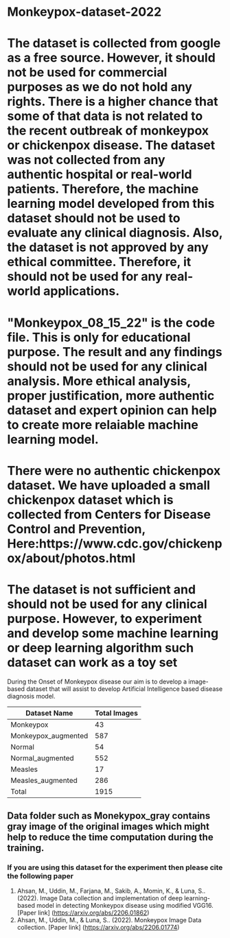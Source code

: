 # Monkeypox-dataset-2022

<h1>The dataset is collected from google as a free source. However, it should not be used for commercial purposes as we do not hold any rights. There is a higher chance that some of that data is not related to the recent outbreak of monkeypox or chickenpox disease. The dataset was not collected from any authentic hospital or real-world patients. Therefore, the machine learning model developed from this dataset should not be used to evaluate any clinical diagnosis. Also, the dataset is not approved by any ethical committee. Therefore, it should not be used for any real-world applications.</h1>

<h1>"Monkeypox_08_15_22"  is the code file. This is only for educational purpose. The result and any findings should not be used for any clinical analysis. More ethical analysis, proper justification, more authentic dataset and expert opinion can help to create more relaiable machine learning model.</h1>

<h1>There were no authentic chickenpox dataset. We have uploaded a small chickenpox dataset which is collected from Centers for Disease Control and Prevention, Here:https://www.cdc.gov/chickenpox/about/photos.html </h1>
<h1>The dataset is not sufficient and should not be used for any clinical purpose. However, to experiment and develop some machine learning or deep learning algorithm such dataset can work as a toy set</h1>

During the Onset of Monkeypox disease our aim is to develop a image-based dataset that will assist to develop Artificial Intelligence based disease diagnosis model.

| Dataset Name | Total Images |
| ---           | ---         |
|Monkeypox     | 43|
|Monkeypox_augmented | 587 |
|Normal | 54|
|Normal_augmented | 552|
| Measles       |  17 |
| Measles_augmented | 286 |
|Total | 1915|

<h2> Data folder such as Monekypox_gray contains gray image of the original images which might help to reduce the time computation during the training.</h2>


<h3> If you are using this dataset for the experiment then please cite the following paper </h3>

1. Ahsan, M., Uddin, M., Farjana, M., Sakib, A., Momin, K., & Luna, S.. (2022). Image Data collection and implementation of deep learning-based model in detecting Monkeypox disease using modified VGG16. [Paper link] (https://arxiv.org/abs/2206.01862)
2. Ahsan, M., Uddin, M., & Luna, S.. (2022). Monkeypox Image Data collection. [Paper link] (https://arxiv.org/abs/2206.01774)

